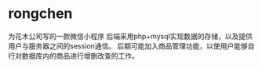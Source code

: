 # rongchen
为花木公司写的一款微信小程序
后端采用php+mysql实现数据的存储，以及提供用户与服务器之间的session通信。
后期可能加入商品管理功能，以使用户能够自行对数据库内的商品进行增删改查的工作。
